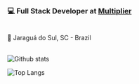 
### 💻 Full Stack Developer at [Multiplier](https://github.com/multiplierx)<br> <br>

📌 Jaraguá do Sul, SC - Brazil<br>

<br> ![Github stats](https://github-readme-stats.vercel.app/api?username=agpdev&count_private=true&show_icons=true&custom_title=Github%20Status&theme=blueberry)

![Top Langs](https://github-readme-stats.vercel.app/api/top-langs/?username=agpdev&theme=blueberry)
